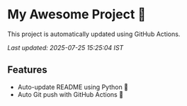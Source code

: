 # My Awesome Project 🚀

This project is automatically updated using GitHub Actions.

_Last updated: 2025-07-25 15:25:04 IST_

## Features
- Auto-update README using Python 🐍
- Auto Git push with GitHub Actions 🤖
